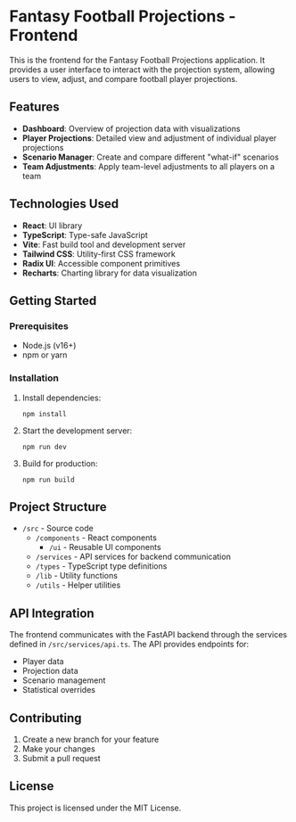 # Fantasy Football Projections - Frontend

This is the frontend for the Fantasy Football Projections application. It provides a user interface to interact with the projection system, allowing users to view, adjust, and compare football player projections.

## Features

- **Dashboard**: Overview of projection data with visualizations
- **Player Projections**: Detailed view and adjustment of individual player projections
- **Scenario Manager**: Create and compare different "what-if" scenarios
- **Team Adjustments**: Apply team-level adjustments to all players on a team

## Technologies Used

- **React**: UI library
- **TypeScript**: Type-safe JavaScript
- **Vite**: Fast build tool and development server
- **Tailwind CSS**: Utility-first CSS framework
- **Radix UI**: Accessible component primitives
- **Recharts**: Charting library for data visualization

## Getting Started

### Prerequisites

- Node.js (v16+)
- npm or yarn

### Installation

1. Install dependencies:
   ```
   npm install
   ```

2. Start the development server:
   ```
   npm run dev
   ```

3. Build for production:
   ```
   npm run build
   ```

## Project Structure

- `/src` - Source code
  - `/components` - React components
    - `/ui` - Reusable UI components
  - `/services` - API services for backend communication
  - `/types` - TypeScript type definitions
  - `/lib` - Utility functions
  - `/utils` - Helper utilities

## API Integration

The frontend communicates with the FastAPI backend through the services defined in `/src/services/api.ts`. The API provides endpoints for:

- Player data
- Projection data
- Scenario management
- Statistical overrides

## Contributing

1. Create a new branch for your feature
2. Make your changes
3. Submit a pull request

## License

This project is licensed under the MIT License.
